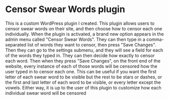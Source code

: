 # Censor Swear Words plugin

This is a custom WordPress plugin I created. This plugin allows users to censor swear words on their site, and then choose how to censor each one individually. When the plugin is activated, a brand new option appears in the admin menu called "Censor Swear Words". They can then type in a comma-separated list of words they want to censor, then press "Save Changes". Then they can go to the settings submenu, and they will see a field for each of the words they typed in. They can then decide how exactly to censor each word. Then when they press "Save Changes", on the front end of the website, every instance of each of those words will be censored how the user typed in to censor each one. This can be useful if you want the first letter of each swear word to be visible but the rest to be stars or dashes, or the first and last letter of each word to be visible, or every letter except the vowels. Either way, it is up to the user of this plugin to customize how each individual swear word will be censored
